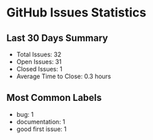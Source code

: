 # GitHub Issues Statistics

## Last 30 Days Summary
- Total Issues: 32
- Open Issues: 31
- Closed Issues: 1
- Average Time to Close: 0.3 hours

## Most Common Labels
- bug: 1
- documentation: 1
- good first issue: 1

